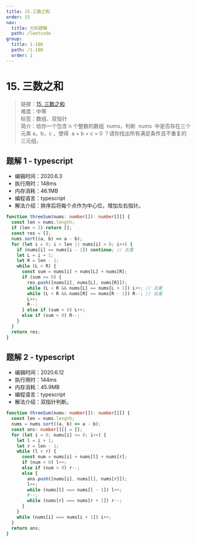 ```yaml
---
title: 15.三数之和
order: 15
nav:
  title: 力扣题解
  path: /leetcode
group:
  title: 1-100
  path: /1-100
  order: 1
---
```


# 15. 三数之和

> 链接：[15. 三数之和](https://leetcode-cn.com/problems/3sum/)  
> 难度：中等  
> 标签：数组、双指针  
> 简介：给你一个包含 n 个整数的数组  nums，判断  nums  中是否存在三个元素 a，b，c ，使得  a + b + c = 0 ？请你找出所有满足条件且不重复的三元组。

## 题解 1 - typescript

- 编辑时间：2020.6.3
- 执行用时：148ms
- 内存消耗：46.1MB
- 编程语言：typescript
- 解法介绍：排序后将每个点作为中心位，增加左右指针。

```typescript
function threeSum(nums: number[]): number[][] {
  const len = nums.length;
  if (len < 3) return [];
  const res = [];
  nums.sort((a, b) => a - b);
  for (let i = 0; i < len || nums[i] > 0; i++) {
    if (nums[i] == nums[i - 1]) continue; // 去重
    let L = i + 1;
    let R = len - 1;
    while (L < R) {
      const sum = nums[i] + nums[L] + nums[R];
      if (sum == 0) {
        res.push([nums[i], nums[L], nums[R]]);
        while (L < R && nums[L] == nums[L + 1]) L++; // 去重
        while (L < R && nums[R] == nums[R - 1]) R--; // 去重
        L++;
        R--;
      } else if (sum < 0) L++;
      else if (sum > 0) R--;
    }
  }
  return res;
}
```

## 题解 2 - typescript

- 编辑时间：2020.6.12
- 执行用时：144ms
- 内存消耗：45.9MB
- 编程语言：typescript
- 解法介绍：双指针判断。

```typescript
function threeSum(nums: number[]): number[][] {
  const len = nums.length;
  nums = nums.sort((a, b) => a - b);
  const ans: number[][] = [];
  for (let i = 0; nums[i] <= 0; i++) {
    let l = i + 1;
    let r = len - 1;
    while (l < r) {
      const num = nums[i] + nums[l] + nums[r];
      if (num < 0) l++;
      else if (num > 0) r--;
      else {
        ans.push([nums[i], nums[l], nums[r]]);
        l++;
        while (nums[l] === nums[l - 1]) l++;
        r--;
        while (nums[r] === nums[r + 1]) r--;
      }
    }
    while (nums[i] === nums[i + 1]) i++;
  }
  return ans;
}
```
